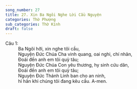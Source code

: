 ```yaml
---
song_number: 27
title: 27. Xin Ba Ngôi Nghe Lời Cầu Nguyện
categories: Thờ Phượng
sub_categories: Thờ Kính
draft: false
---
```

<dl><dt>Câu 1:</dt><dd data-verse="1">Ba Ngôi hỡi, xin nghe tôi cầu, <br/>Nguyện Đức Chúa Cha vinh quang, oai nghi, chí nhân, <br/>Đoái đến anh em tôi quỳ tâu; <br/>Nguyện Đức Chúa Con yêu thương, hy sinh cứu dân, <br/>Đoái đến anh em tôi quỳ tâu; <br/>Nguyện Đức Thánh Linh ban cho an ninh, <br/>hỉ hân khi chúng tôi đang kêu cầu. A-men. </dd></dl>